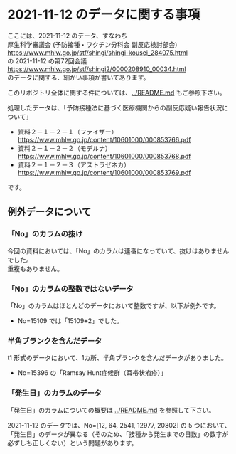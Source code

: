 # 2021-11-12 のデータに関する事項

ここには、2021-11-12 のデータ、すなわち  
厚生科学審議会 (予防接種・ワクチン分科会 副反応検討部会)  
https://www.mhlw.go.jp/stf/shingi/shingi-kousei_284075.html  
の 2021-11-12 の第72回会議  
https://www.mhlw.go.jp/stf/shingi2/0000208910_00034.html  
のデータに関する、細かい事項が書いてあります。

このリポジトリ全体に関する件については、[../README.md](../README.md) もご参照下さい。

処理したデータは、「予防接種法に基づく医療機関からの副反応疑い報告状況について」
- 資料２－１－２－１（ファイザー）  
  https://www.mhlw.go.jp/content/10601000/000853766.pdf
- 資料２－１－２－２（モデルナ）  
  https://www.mhlw.go.jp/content/10601000/000853768.pdf
- 資料２－１－２－３（アストラゼネカ）  
  https://www.mhlw.go.jp/content/10601000/000853769.pdf

です。  

## 例外データについて

### 「No」のカラムの抜け
今回の資料においては、「No」のカラムは連番になっていて、抜けはありませんでした。  
重複もありません。  

### 「No」のカラムの整数ではないデータ
「No」のカラムはほとんどのデータにおいて整数ですが、以下が例外です。
- No=15109 では「15109※2」でした。

### 半角ブランクを含んだデータ
t1 形式のデータにおいて、1カ所、半角ブランクを含んだデータがありました。  
- No=15396 の「Ramsay Hunt症候群（耳帯状疱疹）」

### 「発生日」のカラムのデータ
「発生日」のカラムについての概要は [../README.md](../README.md#発生日のデータの問題について) を参照して下さい。  

2021-11-12 のデータでは、No=[12, 64, 2541, 12977, 20802] の 5 つにおいて、「発生日」のデータが異なる（そのため、「接種から発生までの日数」の数字が必ずしも正しくない）という問題があります。

